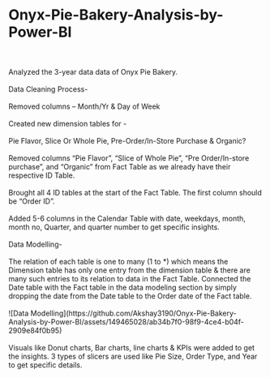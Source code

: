 # Onyx-Pie-Bakery-Analysis-by-Power-BI
<br>
<br>
Analyzed the 3-year data data of Onyx Pie Bakery.
<br>
<br>
Data Cleaning Process-
<br>
<br>
Removed columns – Month/Yr & Day of Week
<br>
<br>
Created new dimension tables for -
<br>
<br>
Pie Flavor, Slice Or Whole Pie, Pre-Order/In-Store Purchase & Organic?
<br>
<br>
Removed columns “Pie Flavor”, “Slice of Whole Pie”, “Pre Order/In-store purchase”, and “Organic” from Fact Table as we already have their respective ID Table.
<br>
<br>
Brought all 4 ID tables at the start of the Fact Table. The first column should be “Order ID”.
<br>
<br>
Added 5-6 columns in the Calendar Table with date, weekdays, month, month  no, Quarter, and quarter number to get specific insights.
<br>
<br>
Data Modelling-
<br>
<br>
The relation of each table is one to  many  (1 to *) which means the Dimension table has only one entry from the dimension table & there are many such entries to  its relation to data in the Fact Table. Connected the Date table with the Fact table in the data modeling section by simply dropping the date from the Date table to the Order date of the Fact table.
<br>
<br>
![Data Modelling](https://github.com/Akshay3190/Onyx-Pie-Bakery-Analysis-by-Power-BI/assets/149465028/ab34b7f0-98f9-4ce4-b04f-2909e84f0b95)
<br>
<br>
Visuals like Donut charts, Bar charts, line charts & KPIs were added to get the insights. 3 types of slicers are used like Pie Size, Order Type, and Year to get specific details.




